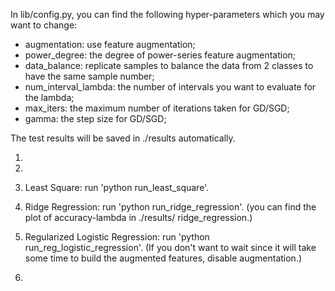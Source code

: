 In lib/config.py, you can find the following hyper-parameters which you may want to change:
- augmentation: use feature augmentation;
- power_degree: the degree of power-series feature augmentation;
- data_balance: replicate samples to balance the data from 2 classes to have the same sample number;
- num_interval_lambda: the number of intervals you want to evaluate for the lambda;
- max_iters: the maximum number of iterations taken for GD/SGD;
- gamma: the step size for GD/SGD;

The test results will be saved in ./results automatically.


1.

2.

3. Least Square: 
run  'python run_least_square'.

4. Ridge Regression: 
run  'python run_ridge_regression'.
(you can find the plot of accuracy-lambda in ./results/ ridge_regression.)

5. Regularized Logistic Regression: 
run  'python run_reg_logistic_regression'.
(If you don't want to wait since it will take some time to build the augmented features, disable augmentation.)

6. 